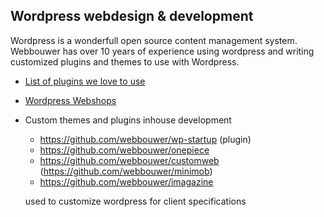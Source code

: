 ## Wordpress webdesign & development

Wordpress is a wonderfull open source content management system. 
Webbouwer has over 10 years of experience using wordpress and writing
customized plugins and themes to use with Wordpress.

- [List of plugins we love to use](https://github.com/webbouwer/boilerplates/tree/master/programming/technology/web/application/wordpress/pluginlist)

- [Wordpress Webshops](https://github.com/webbouwer/boilerplates/tree/master/programming/technology/web/application/wordpress/webshop)
- Custom themes and plugins inhouse development

  - https://github.com/webbouwer/wp-startup (plugin)
  - https://github.com/webbouwer/onepiece
  - https://github.com/webbouwer/customweb (https://github.com/webbouwer/minimob)
  - https://github.com/webbouwer/imagazine
  
  used to customize wordpress for client specifications
 
